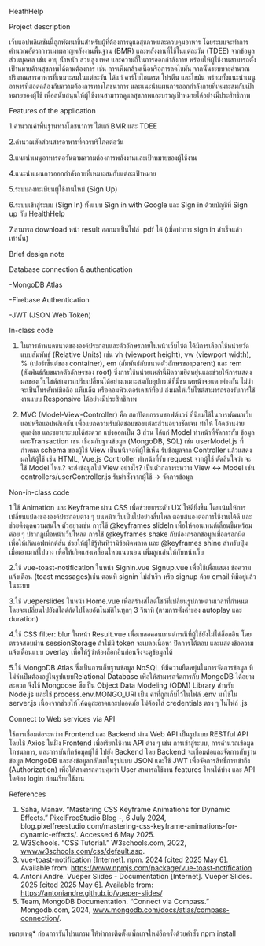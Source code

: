 HeathHelp


Project description
        
  เว็บแอปพลิเคชันนี้ถูกพัฒนาขึ้นสำหรับผู้ที่ต้องการดูแลสุขภาพและควบคุมอาหาร โดยระบบจะทำการคำนวณอัตราการเผาผลาญพลังงานพื้นฐาน (BMR) และพลังงานที่ใช้ในแต่ละวัน (TDEE) จากข้อมูลส่วนบุคคล เช่น อายุ น้ำหนัก ส่วนสูง เพศ และความถี่ในการออกกำลังกาย พร้อมให้ผู้ใช้งานสามารถตั้งเป้าหมายด้านสุขภาพได้ตามต้องการ เช่น การเพิ่มกล้ามเนื้อหรือการลดไขมัน จากนั้นระบบจะคำนวณปริมาณสารอาหารที่เหมาะสมในแต่ละวัน ได้แก่ คาร์โบไฮเดรต โปรตีน และไขมัน พร้อมทั้งแนะนำเมนูอาหารที่สอดคล้องกับความต้องการทางโภชนาการ และแนะนำแผนการออกกำลังกายที่เหมาะสมกับเป้าหมายของผู้ใช้ เพื่อสนับสนุนให้ผู้ใช้งานสามารถดูแลสุขภาพและบรรลุเป้าหมายได้อย่างมีประสิทธิภาพ

Features of the application

  1.คำนวณค่าพื้นฐานทางโภชนาการ ได้แก่ BMR และ TDEE
 
  2.คำนวณสัดส่วนสารอาหารที่ควรบริโภคต่อวัน
 
  3.แนะนำเมนูอาหารต่อวันตามความต้องการพลังงานและเป้าหมายของผู้ใช้งาน
 
  4.แนะนำแผนการออกกำลังกายที่เหมาะสมกับแต่ละเป้าหมาย

  5.ระบบลงทะเบียนผู้ใช้งานใหม่ (Sign Up)
 
  6.ระบบเข้าสู่ระบบ (Sign In) ทั้งแบบ Sign in with Google และ Sign in ด้วยบัญชีที่ Sign up กับ HealthHelp
 
  7.สามารถ download หน้า result ออกมาเป็นไฟล์ .pdf ได้ (เมื่อทำการ sign in สำเร็จแล้วเท่านั้น)



Brief design note


Database connection & authentication
  
  -MongoDB Atlas 
  
  -Firebase Authentication
  
  -JWT  (JSON Web Token)


In-class code


  1. ในการกำหนดขนาดขององค์ประกอบและตัวอักษรภายในหน้าเว็บไซต์ ได้มีการเลือกใช้หน่วยวัดแบบสัมพัทธ์ (Relative Units) เช่น vh (viewport height), vw (viewport width), % (เปอร์เซ็นต์ของ container), em (สัมพันธ์กับขนาดตัวอักษรของparent) และ rem (สัมพันธ์กับขนาดตัวอักษรของ root) ซึ่งการใช้หน่วยเหล่านี้มีความยืดหยุ่นและช่วยให้การแสดงผลของเว็บไซต์สามารถปรับเปลี่ยนได้อย่างเหมาะสมกับอุปกรณ์ที่มีขนาดหน้าจอแตกต่างกัน ไม่ว่าจะเป็นโทรศัพท์มือถือ แท็บเล็ต หรือคอมพิวเตอร์เดสก์ท็อป ส่งผลให้เว็บไซต์สามารถรองรับการใช้งานแบบ Responsive ได้อย่างมีประสิทธิภาพ

   
  2. MVC (Model-View-Controller)
คือ สถาปัตยกรรมซอฟต์แวร์ ที่นิยมใช้ในการพัฒนาเว็บแอปหรือแอปพลิเคชัน เพื่อแยกความรับผิดชอบของแต่ละส่วนอย่างชัดเจน ทำให้ โค้ดอ่านง่าย ดูแลง่าย และขยายระบบได้สะดวก แบ่งออกเป็น 3 ส่วน ได้แก่
Model ทำหน้าที่จัดการกับ ข้อมูลและTransaction เช่น เชื่อมกับฐานข้อมูล (MongoDB, SQL) เช่น userModel.js ที่กำหนด schema ของผู้ใช้
View เป็นหน้าจอที่ผู้ใช้เห็น รับข้อมูลจาก Controller แล้วแสดงผลให้ผู้ใช้ เช่น HTML, Vue.js
Controller ทำหน้าที่รับ request จากผู้ใช้ ตัดสินใจว่า จะใช้ Model ไหน? จะส่งข้อมูลไป View อย่างไร? เป็นตัวกลางระหว่าง View ↔ Model เช่น controllers/userController.js รับคำสั่งจากผู้ใช้ → จัดการข้อมูล

Non-in-class code


  1.ใช้ Animation และ Keyframe ผ่าน CSS เพื่อช่วยยกระดับ UX ให้ดียิ่งขึ้น โดยเน้นให้การเปลี่ยนแปลงขององค์ประกอบต่าง ๆ บนหน้าเว็บเป็นไปอย่างลื่นไหล ตอบสนองต่อการใช้งานได้ดี และช่วยดึงดูดความสนใจ ตัวอย่างเช่น การใช้ @keyframes slideIn เพื่อให้คอนเทนต์เลื่อนขึ้นพร้อมค่อย ๆ ปรากฏเมื่อหน้าเว็บโหลด การใช้ @keyframes shake กับช่องกรอกข้อมูลเมื่อกรอกผิด เพื่อให้เกิดเอฟเฟกต์สั่น ช่วยให้ผู้ใช้รู้ทันทีว่ามีข้อผิดพลาด และ @keyframes shine สำหรับปุ่ม เมื่อเอาเมาส์ไปวาง เพื่อให้เกิดแสงเคลื่อนไหวแนวนอน เพิ่มลูกเล่นให้กับหน้าเว็บ
  
  2.ใช้ vue-toast-notification ในหน้า Signin.vue Signup.vue เพื่อใช้เพื่อแสดง ข้อความแจ้งเตือน (toast messages)เช่น ตอนที่ signin ไม่สำเร็จ หรือ signup ด้วย email ที่มีอยู่แล้วในระบบ
  
  3.ใช้ vueperslides ในหน้า Home.vue เพื่อสร้างสไลด์โชว์ที่เปลี่ยนรูปภาพตามเวลาที่กำหนด โดยจะเปลี่ยนไปยังสไลด์ถัดไปโดยอัตโนมัติในทุกๆ 3 วินาที (ตามการตั้งค่าของ autoplay และ duration)
  
  4.ใช้ CSS filter: blur ในหน้า Result.vue เพื่อเบลอคอนเทนต์กรณีที่ผู้ใช้ยังไม่ได้ล็อกอิน โดยตรวจสอบผ่าน sessionStorage ถ้าไม่มี token จะเบลอเนื้อหา ปิดการโต้ตอบ และแสดงข้อความแจ้งเตือนแบบ overlay เพื่อให้รู้ว่าต้องล็อกอินก่อนจึงจะดูข้อมูลได้
  
  5.ใช้ MongoDB Atlas ซึ่งเป็นการเก็บฐานข้อมูล NoSQL ที่มีความยืดหยุ่นในการจัดการข้อมูล ที่ไม่จำเป็นต้องอยู่ในรูปแบบRelational Database เพื่อให้สามารถจัดการกับ MongoDB ได้อย่างสะดวก จึงใช้ Mongoose ซึ่งเป็น Object Data Modeling (ODM) Library สำหรับ Node.js และใช้ process.env.MONGO_URI เป็น ค่าที่ถูกเก็บไว้ในไฟล์ .env มาใช้ใน server.js เนื่องจากช่วยให้โค้ดดูสะอาดและปลอดภัย ไม่ต้องใส่ credentials ตรง ๆ ในไฟล์ .js


Connect to Web services via API

  ใช้การเชื่อมต่อระหว่าง Frontend และ Backend ผ่าน Web API เป็นรูปแบบ RESTful API โดยใช้ Axios ในฝั่ง Frontend เพื่อเรียกใช้งาน API ต่าง ๆ เช่น การเข้าสู่ระบบ, การคำนวณข้อมูลโภชนาการ, และการบันทึกข้อมูลผู้ใช้ ไปยัง Backend
โดย Backend จะเชื่อมต่อและจัดการกับฐานข้อมูล MongoDB และส่งข้อมูลกลับมาในรูปแบบ JSON และใช้ JWT เพื่อจัดการสิทธิ์การเข้าถึง (Authorization) เพื่อให้สามารถควบคุมว่า User สามารถใช้งาน features ไหนได้บ้าง และ API ใดต้อง login ก่อนเรียกใช้งาน

References

1.	Saha, Manav. “Mastering CSS Keyframe Animations for Dynamic Effects.” PixelFreeStudio Blog -, 6 July 2024, blog.pixelfreestudio.com/mastering-css-keyframe-animations-for-dynamic-effects/. Accessed 6 May 2025.
2.	W3Schools. “CSS Tutorial.” W3schools.com, 2022, www.w3schools.com/css/default.asp.
3.	vue-toast-notification [Internet]. npm. 2024 [cited 2025 May 6]. Available from: https://www.npmjs.com/package/vue-toast-notification
4.	Antoni André. Vueper Slides - Documentation [Internet]. Vueper Slides. 2025 [cited 2025 May 6]. Available from: https://antoniandre.github.io/vueper-slides/
5.	Team, MongoDB Documentation. “Connect via Compass.” Mongodb.com, 2024, www.mongodb.com/docs/atlas/compass-connection/.



หมายเหตุ*
ก่อนการรันโปรแกรม ให้ทำการติดตั้งแพ็กเกจใหม่อีกครั้งด้วยคำสั่ง npm install 
